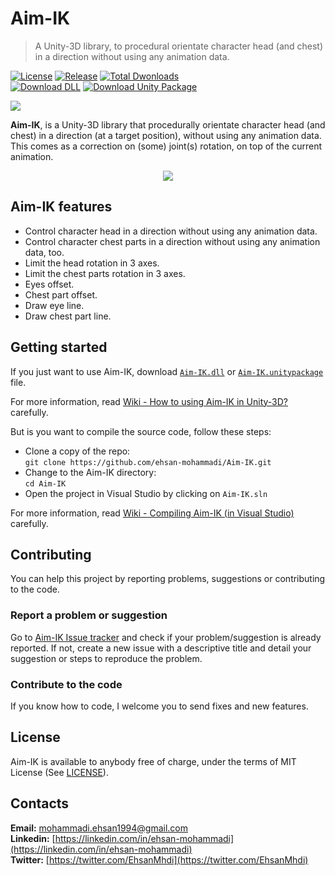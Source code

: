 # Aim-IK

>A Unity-3D library, to procedural orientate character head (and chest) in a direction without using any animation data.

[![License](https://img.shields.io/github/license/ehsan-mohammadi/Aim-IK?color=%23fc505e&label=License)](../master/LICENSE)
[![Release](https://img.shields.io/github/v/release/ehsan-mohammadi/Aim-IK?color=%23fc505e&label=Release)](https://github.com/ehsan-mohammadi/Aim-IK/releases/tag/Version-1.0)
[![Total Dwonloads](https://img.shields.io/github/downloads/ehsan-mohammadi/Aim-IK/total?color=%23fc505e&label=Total%20Downloads)](https://github.com/ehsan-mohammadi/Aim-IK/releases)
<br />
[![Download DLL](https://img.shields.io/badge/Download-DLL%20file-%23fc505e)](https://github.com/ehsan-mohammadi/Aim-IK/releases/download/Version-1.0/Aim-IK.dll)
[![Download Unity Package](https://img.shields.io/badge/Download-Unity%20Package%20file-%23fc505e)](https://github.com/ehsan-mohammadi/Aim-IK/releases/download/Version-1.0/Aim-IK.unitypackage)

<img src="https://github.com/ehsan-mohammadi/Aim-IK/blob/master/Images/Aim-IK-logo.png?raw=true"/>

**Aim-IK**, is a Unity-3D library that procedurally orientate character head (and chest) in a direction (at a target position), without using any animation data. This comes as a correction on (some) joint(s) rotation, on top of the current animation.

<p align="center"><img src="https://raw.githubusercontent.com/ehsan-mohammadi/Aim-IK/master/Images/Aim-IK-gif.gif"/></p>

## Aim-IK features

- Control character head in a direction without using any animation data.
- Control character chest parts in a direction without using any animation data, too.
- Limit the head rotation in 3 axes.
- Limit the chest parts rotation in 3 axes.
- Eyes offset.
- Chest part offset.
- Draw eye line.
- Draw chest part line.

## Getting started

If you just want to use Aim-IK, download [`Aim-IK.dll`](https://github.com/ehsan-mohammadi/Aim-IK/releases/download/Version-1.0/Aim-IK.dll) or [`Aim-IK.unitypackage`](https://github.com/ehsan-mohammadi/Aim-IK/releases/download/Version-1.0/Aim-IK.unitypackage) file.

For more information, read [Wiki - How to using Aim-IK in Unity-3D?](https://github.com/ehsan-mohammadi/Aim-IK/wiki/Using-Aim-IK-in-Unity-3D) carefully.

But is you want to compile the source code, follow these steps:

- Clone a copy of the repo:<br /> `git clone https://github.com/ehsan-mohammadi/Aim-IK.git`
- Change to the Aim-IK directory:<br /> `cd Aim-IK`
- Open the project in Visual Studio by clicking on `Aim-IK.sln`

For more information, read [Wiki - Compiling Aim-IK (in Visual Studio)](https://github.com/ehsan-mohammadi/Aim-IK/wiki/Compiling-Aim-IK) carefully.

## Contributing

You can help this project by reporting problems, suggestions or contributing to the code.

### Report a problem or suggestion

Go to [Aim-IK Issue tracker](https://github.com/ehsan-mohammadi/Aim-IK/issues) and check if your problem/suggestion is already reported. If not, create a new issue with a descriptive title and detail your suggestion or steps to reproduce the problem.

### Contribute to the code

If you know how to code, I welcome you to send fixes and new features.

## License

Aim-IK is available to anybody free of charge, under the terms of MIT License (See [LICENSE](../master/LICENSE)).

## Contacts

**Email:** [mohammadi.ehsan1994@gmail.com](mailto:mohammadi.ehsan1994@gmail.com)
<br/>
**Linkedin:** [https://linkedin.com/in/ehsan-mohammadi](https://linkedin.com/in/ehsan-mohammadi)
<br/>
**Twitter:** [https://twitter.com/EhsanMhdi](https://twitter.com/EhsanMhdi)